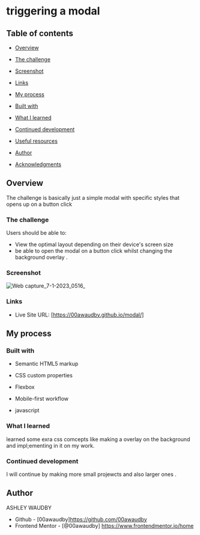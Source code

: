 # triggering a modal
 

## Table of contents

- [Overview](#overview)

- [The challenge](#the-challenge)
  
- [Screenshot](#screenshot)
  
- [Links](#links)
  
- [My process](#my-process)

- [Built with](#built-with)
  
  
- [What I learned](#what-i-learned)
  
- [Continued development](#continued-development)
  
- [Useful resources](#useful-resources)
  
- [Author](#author)

- [Acknowledgments](#acknowledgments)



## Overview
The challenge is basically just a simple modal with specific styles that opens up on a button click

### The challenge

Users should be able to:

- View the optimal layout depending on their device's screen size
- be able to open the modal on a button click whilst changing the background overlay .

### Screenshot




![Web capture_7-1-2023_0516_](https://user-images.githubusercontent.com/84845712/211120178-e824e18c-ed1f-4c9f-92ba-10fb668960e8.jpeg)





### Links


- Live Site URL: [https://00awaudby.github.io/modal/]

## My process

### Built with

- Semantic HTML5 markup

- CSS custom properties

- Flexbox


- Mobile-first workflow
- javascript



### What I learned

learned some exra css comcepts like making a overlay on the background and impl;ementing in it on my work.


### Continued development

I will continue by making more small projewcts and also larger ones .


## Author
 ASHLEY WAUDBY

- Github - [00awaudby]https://github.com/00awaudby
- Frontend Mentor - [@00awaudby] https://www.frontendmentor.io/home
